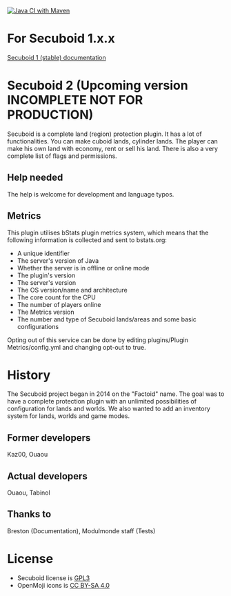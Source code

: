 [![Java CI with Maven](https://github.com/Tabinol/secuboid-minecraft-plugin/actions/workflows/maven.yml/badge.svg)](https://github.com/Tabinol/secuboid-minecraft-plugin/actions/workflows/maven.yml)

# For Secuboid 1.x.x
[Secuboid 1 (stable) documentation](https://tabinol.github.io/secuboid-minecraft-plugin/)

# Secuboid 2 (Upcoming version INCOMPLETE NOT FOR PRODUCTION)

Secuboid is a complete land (region) protection plugin. It has a lot of functionalities. You can make cuboid lands, cylinder lands. The player can make his own land with economy, rent or sell his land. There is also a very complete list of flags and permissions.

## Help needed
The help is welcome for development and language typos.

## Metrics

This plugin utilises bStats plugin metrics system, which means that the following information is collected and sent to bstats.org:

* A unique identifier
* The server's version of Java
* Whether the server is in offline or online mode
* The plugin's version
* The server's version
* The OS version/name and architecture
* The core count for the CPU
* The number of players online
* The Metrics version
* The number and type of Secuboid lands/areas and some basic configurations

Opting out of this service can be done by editing plugins/Plugin Metrics/config.yml and changing opt-out to true.

# History

The Secuboid project began in 2014 on the "Factoid" name. The goal was to have a complete protection plugin with an unlimited possibilities of configuration for lands and worlds. We also wanted to add an inventory system for lands, worlds and game modes.

## Former developers

Kaz00, Ouaou

## Actual developers

Ouaou, Tabinol

## Thanks to

Breston (Documentation), Modulmonde staff (Tests)

# License

* Secuboid license is [GPL3](http://fsf.org/)
* OpenMoji icons is [CC BY-SA 4.0](https://openmoji.org/)